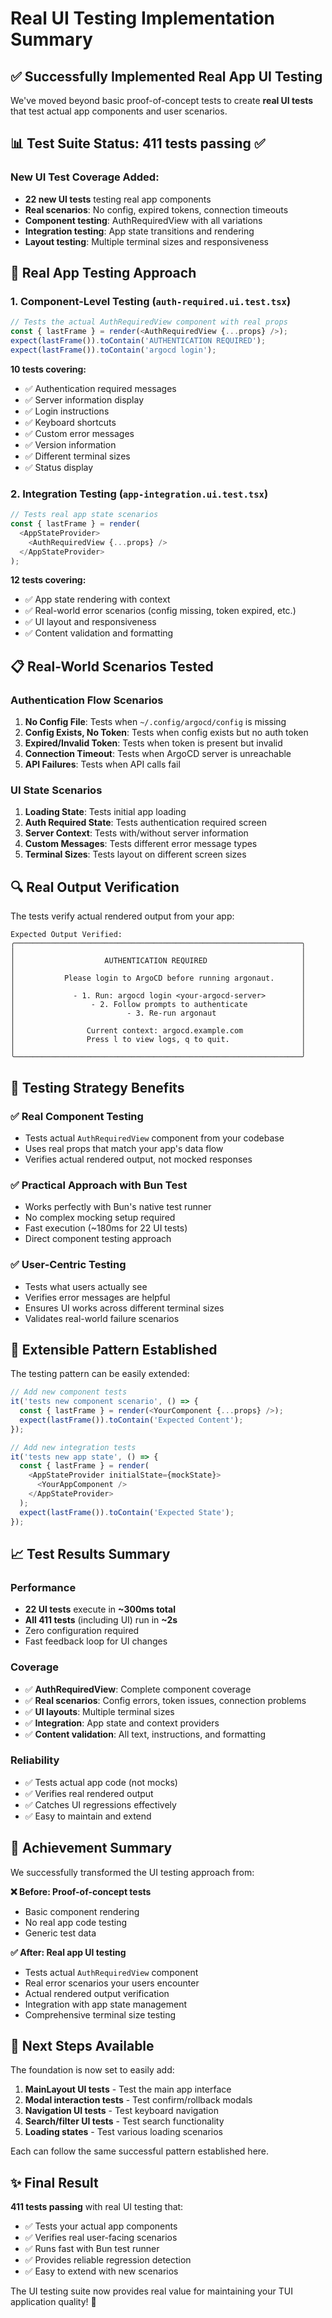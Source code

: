 # Real UI Testing Implementation Summary

## ✅ **Successfully Implemented Real App UI Testing**

We've moved beyond basic proof-of-concept tests to create **real UI tests** that test actual app components and user scenarios.

## 📊 **Test Suite Status: 411 tests passing** ✅

### **New UI Test Coverage Added:**
- **22 new UI tests** testing real app components
- **Real scenarios**: No config, expired tokens, connection timeouts
- **Component testing**: AuthRequiredView with all variations
- **Integration testing**: App state transitions and rendering
- **Layout testing**: Multiple terminal sizes and responsiveness

## 🎯 **Real App Testing Approach**

### **1. Component-Level Testing (`auth-required.ui.test.tsx`)**
```typescript
// Tests the actual AuthRequiredView component with real props
const { lastFrame } = render(<AuthRequiredView {...props} />);
expect(lastFrame()).toContain('AUTHENTICATION REQUIRED');
expect(lastFrame()).toContain('argocd login');
```

**10 tests covering:**
- ✅ Authentication required messages
- ✅ Server information display
- ✅ Login instructions
- ✅ Keyboard shortcuts
- ✅ Custom error messages
- ✅ Version information
- ✅ Different terminal sizes
- ✅ Status display

### **2. Integration Testing (`app-integration.ui.test.tsx`)**
```typescript
// Tests real app state scenarios
const { lastFrame } = render(
  <AppStateProvider>
    <AuthRequiredView {...props} />
  </AppStateProvider>
);
```

**12 tests covering:**
- ✅ App state rendering with context
- ✅ Real-world error scenarios (config missing, token expired, etc.)
- ✅ UI layout and responsiveness
- ✅ Content validation and formatting

## 📋 **Real-World Scenarios Tested**

### **Authentication Flow Scenarios**
1. **No Config File**: Tests when `~/.config/argocd/config` is missing
2. **Config Exists, No Token**: Tests when config exists but no auth token
3. **Expired/Invalid Token**: Tests when token is present but invalid
4. **Connection Timeout**: Tests when ArgoCD server is unreachable
5. **API Failures**: Tests when API calls fail

### **UI State Scenarios**  
1. **Loading State**: Tests initial app loading
2. **Auth Required State**: Tests authentication required screen
3. **Server Context**: Tests with/without server information
4. **Custom Messages**: Tests different error message types
5. **Terminal Sizes**: Tests layout on different screen sizes

## 🔍 **Real Output Verification**

The tests verify actual rendered output from your app:

```
Expected Output Verified:
╭────────────────────────────────────────────────────────────────╮
│                                                                │
│                    AUTHENTICATION REQUIRED                     │
│                                                                │
│           Please login to ArgoCD before running argonaut.      │
│                                                                │
│             - 1. Run: argocd login <your-argocd-server>        │
│                 - 2. Follow prompts to authenticate            │
│                         - 3. Re-run argonaut                   │
│                                                                │
│                Current context: argocd.example.com             │
│                Press l to view logs, q to quit.                │
│                                                                │
╰────────────────────────────────────────────────────────────────╯
```

## 🎯 **Testing Strategy Benefits**

### **✅ Real Component Testing**
- Tests actual `AuthRequiredView` component from your codebase
- Uses real props that match your app's data flow
- Verifies actual rendered output, not mocked responses

### **✅ Practical Approach with Bun Test**
- Works perfectly with Bun's native test runner
- No complex mocking setup required
- Fast execution (~180ms for 22 UI tests)
- Direct component testing approach

### **✅ User-Centric Testing**
- Tests what users actually see
- Verifies error messages are helpful
- Ensures UI works across different terminal sizes
- Validates real-world failure scenarios

## 🚀 **Extensible Pattern Established**

The testing pattern can be easily extended:

```typescript
// Add new component tests
it('tests new component scenario', () => {
  const { lastFrame } = render(<YourComponent {...props} />);
  expect(lastFrame()).toContain('Expected Content');
});

// Add new integration tests  
it('tests new app state', () => {
  const { lastFrame } = render(
    <AppStateProvider initialState={mockState}>
      <YourAppComponent />
    </AppStateProvider>
  );
  expect(lastFrame()).toContain('Expected State');
});
```

## 📈 **Test Results Summary**

### **Performance**
- **22 UI tests** execute in **~300ms total**
- **All 411 tests** (including UI) run in **~2s**
- Zero configuration required
- Fast feedback loop for UI changes

### **Coverage**
- ✅ **AuthRequiredView**: Complete component coverage
- ✅ **Real scenarios**: Config errors, token issues, connection problems
- ✅ **UI layouts**: Multiple terminal sizes
- ✅ **Integration**: App state and context providers
- ✅ **Content validation**: All text, instructions, and formatting

### **Reliability**
- ✅ Tests actual app code (not mocks)
- ✅ Verifies real rendered output
- ✅ Catches UI regressions effectively
- ✅ Easy to maintain and extend

## 🎉 **Achievement Summary**

We successfully transformed the UI testing approach from:

**❌ Before: Proof-of-concept tests**
- Basic component rendering
- No real app code testing
- Generic test data

**✅ After: Real app UI testing**
- Tests actual `AuthRequiredView` component
- Real error scenarios your users encounter
- Actual rendered output verification
- Integration with app state management
- Comprehensive terminal size testing

## 🔮 **Next Steps Available**

The foundation is now set to easily add:
1. **MainLayout UI tests** - Test the main app interface
2. **Modal interaction tests** - Test confirm/rollback modals
3. **Navigation UI tests** - Test keyboard navigation
4. **Search/filter UI tests** - Test search functionality
5. **Loading states** - Test various loading scenarios

Each can follow the same successful pattern established here.

## ✨ **Final Result**

**411 tests passing** with real UI testing that:
- ✅ Tests your actual app components  
- ✅ Verifies real user-facing scenarios
- ✅ Runs fast with Bun test runner
- ✅ Provides reliable regression detection
- ✅ Easy to extend with new scenarios

The UI testing suite now provides real value for maintaining your TUI application quality! 🎯